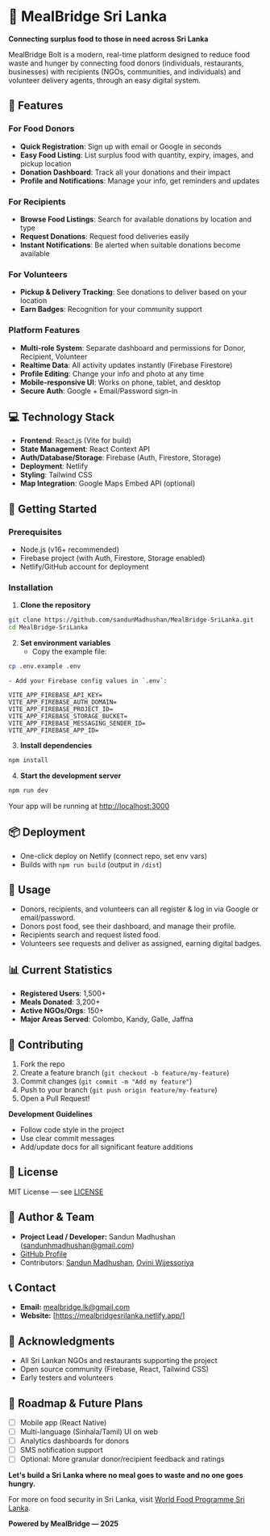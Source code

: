 # 🍴 MealBridge Sri Lanka

**Connecting surplus food to those in need across Sri Lanka**

MealBridge Bolt is a modern, real-time platform designed to reduce food waste and hunger by connecting food donors (individuals, restaurants, businesses) with recipients (NGOs, communities, and individuals) and volunteer delivery agents, through an easy digital system.

## 🌟 Features

### For Food Donors

- **Quick Registration**: Sign up with email or Google in seconds
- **Easy Food Listing**: List surplus food with quantity, expiry, images, and pickup location
- **Donation Dashboard**: Track all your donations and their impact
- **Profile and Notifications**: Manage your info, get reminders and updates

### For Recipients

- **Browse Food Listings**: Search for available donations by location and type
- **Request Donations**: Request food deliveries easily
- **Instant Notifications**: Be alerted when suitable donations become available

### For Volunteers

- **Pickup \& Delivery Tracking**: See donations to deliver based on your location
- **Earn Badges**: Recognition for your community support

### Platform Features

- **Multi-role System**: Separate dashboard and permissions for Donor, Recipient, Volunteer
- **Realtime Data**: All activity updates instantly (Firebase Firestore)
- **Profile Editing**: Change your info and photo at any time
- **Mobile-responsive UI**: Works on phone, tablet, and desktop
- **Secure Auth**: Google + Email/Password sign-in

## 💻 Technology Stack

- **Frontend**: React.js (Vite for build)
- **State Management**: React Context API
- **Auth/Database/Storage**: Firebase (Auth, Firestore, Storage)
- **Deployment**: Netlify
- **Styling**: Tailwind CSS
- **Map Integration**: Google Maps Embed API (optional)

## 🚀 Getting Started

### Prerequisites

- Node.js (v16+ recommended)
- Firebase project (with Auth, Firestore, Storage enabled)
- Netlify/GitHub account for deployment

### Installation

1. **Clone the repository**

```bash
git clone https://github.com/sandunMadhushan/MealBridge-SriLanka.git
cd MealBridge-SriLanka
```

2. **Set environment variables**
   - Copy the example file:

```bash
cp .env.example .env
```

    - Add your Firebase config values in `.env`:

```
VITE_APP_FIREBASE_API_KEY=
VITE_APP_FIREBASE_AUTH_DOMAIN=
VITE_APP_FIREBASE_PROJECT_ID=
VITE_APP_FIREBASE_STORAGE_BUCKET=
VITE_APP_FIREBASE_MESSAGING_SENDER_ID=
VITE_APP_FIREBASE_APP_ID=
```

3. **Install dependencies**

```bash
npm install
```

4. **Start the development server**

```bash
npm run dev
```

Your app will be running at [http://localhost:3000](http://localhost:3000)

## 📦 Deployment

- One-click deploy on Netlify (connect repo, set env vars)
- Builds with `npm run build` (output in `/dist`)

## 📱 Usage

- Donors, recipients, and volunteers can all register \& log in via Google or email/password.
- Donors post food, see their dashboard, and manage their profile.
- Recipients search and request listed food.
- Volunteers see requests and deliver as assigned, earning digital badges.

## 📊 Current Statistics

- **Registered Users**: 1,500+
- **Meals Donated**: 3,200+
- **Active NGOs/Orgs**: 150+
- **Major Areas Served**: Colombo, Kandy, Galle, Jaffna

## 🙌 Contributing

1. Fork the repo
2. Create a feature branch (`git checkout -b feature/my-feature`)
3. Commit changes (`git commit -m "Add my feature"`)
4. Push to your branch (`git push origin feature/my-feature`)
5. Open a Pull Request!

**Development Guidelines**

- Follow code style in the project
- Use clear commit messages
- Add/update docs for all significant feature additions

## 📜 License

MIT License — see [LICENSE](LICENSE)

## 👤 Author \& Team

- **Project Lead / Developer:** Sandun Madhushan (sandunhmadhushan@gmail.com)
- [GitHub Profile](https://github.com/sandunMadhushan)
- Contributors: [Sandun Madhushan](https://github.com/sandunMadhushan), [Ovini Wijessoriya](https://github.com/oviniWijesooriya)

## 📞 Contact

- **Email:** mealbridge.lk@gmail.com
- **Website:** [https://mealbridgesrilanka.netlify.app/]
<!-- - **Facebook:** [Add link] -->

## 🙏 Acknowledgments

- All Sri Lankan NGOs and restaurants supporting the project
- Open source community (Firebase, React, Tailwind CSS)
- Early testers and volunteers

## 🚧 Roadmap \& Future Plans

- [ ] Mobile app (React Native)
- [ ] Multi-language (Sinhala/Tamil) UI on web
- [ ] Analytics dashboards for donors
- [ ] SMS notification support
- [ ] Optional: More granular donor/recipient feedback and ratings

**Let's build a Sri Lanka where no meal goes to waste and no one goes hungry.**

For more on food security in Sri Lanka, visit [World Food Programme Sri Lanka](https://www.wfp.org/countries/sri-lanka).

**Powered by MealBridge — 2025**
